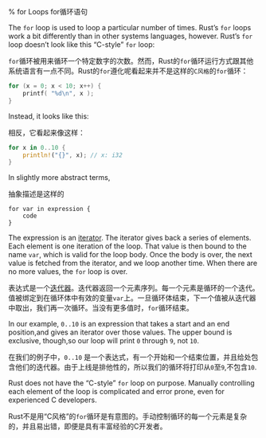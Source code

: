 % for Loops  for循环语句

The `for` loop is used to loop a particular number of times. Rust’s `for` loops work a bit differently than in other systems languages, however. Rust’s `for` loop doesn’t look like this “C-style” `for` loop:

`for`循环被用来循环一个特定数字的次数。然而，Rust的`for`循环运行方式跟其他系统语言有一点不同。Rust的`for`遵化呢看起来并不是这样的`C风格`的`for`循环：

```c
for (x = 0; x < 10; x++) {
    printf( "%d\n", x );
}
```

Instead, it looks like this:

相反，它看起来像这样：

```rust
for x in 0..10 {
    println!("{}", x); // x: i32
}
```

In slightly more abstract terms,

抽象描述是这样的

```ignore
for var in expression {
    code
}
```

The expression is an [iterator][iterator]. The iterator gives back a series of elements. Each element is one iteration of the loop. That value is then bound to the name `var`, which is valid for the loop body. Once the body is over, the
next value is fetched from the iterator, and we loop another time. When there are no more values, the `for` loop is over.

表达式是一个[迭代器][iterator]。迭代器返回一个元素序列。每一个元素是循环的一个迭代。值被绑定到在循环体中有效的变量`var`上。一旦循环体结束，下一个值被从迭代器中取出，我们再一次循环。当没有更多值时，`for`循环结束。

[iterator]: iterators.html

In our example, `0..10` is an expression that takes a start and an end position,and gives an iterator over those values. The upper bound is exclusive, though,so our loop will print `0` through `9`, not `10`.

在我们的例子中，`0..10` 是一个表达式，有一个开始和一个结束位置，并且给处包含他们的迭代器。由于上线是排他性的，所以我们的循环将打印从`0`至`9`,不包含`10`.

Rust does not have the “C-style” `for` loop on purpose. Manually controlling each element of the loop is complicated and error prone, even for experienced C developers.

Rust不是用“C风格”的`for`循环是有意图的。手动控制循环的每一个元素是复杂的，并且易出错，即便是具有丰富经验的C开发者。